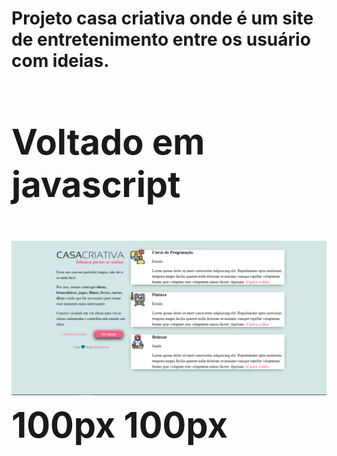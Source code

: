 <h1><strong>Projeto casa criativa onde é um site de entretenimento entre os usuário com ideias.<strong><h1>

<p>Voltado em javascript<p>

[](print.png)
  
   
<img src="print.png">
<height>100px</height>
<left>100px</left>


